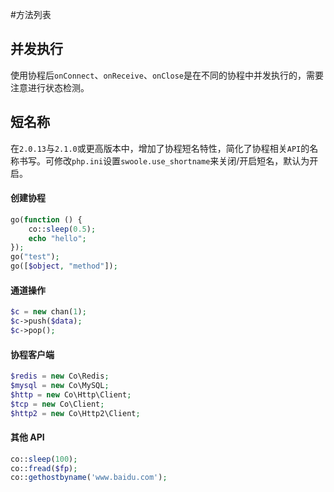 #方法列表

并发执行
----
使用协程后`onConnect`、`onReceive`、`onClose`是在不同的协程中并发执行的，需要注意进行状态检测。

短名称
----
在`2.0.13`与`2.1.0`或更高版本中，增加了协程短名特性，简化了协程相关`API`的名称书写。可修改`php.ini`设置`swoole.use_shortname`来关闭/开启短名，默认为开启。

#### 创建协程
```php
go(function () {
	co::sleep(0.5);
	echo "hello";
});
go("test");
go([$object, "method"]);
```

#### 通道操作
```php
$c = new chan(1);
$c->push($data);
$c->pop();
```

#### 协程客户端
```php
$redis = new Co\Redis;
$mysql = new Co\MySQL;
$http = new Co\Http\Client;
$tcp = new Co\Client;
$http2 = new Co\Http2\Client;
```

#### 其他 API
```php
co::sleep(100);
co::fread($fp);
co::gethostbyname('www.baidu.com');
```

